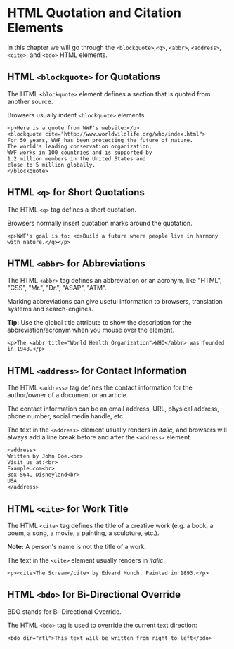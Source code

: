 
# HTML  Quotation and Citation Elements

In this chapter we will go through the `<blockquote>`,`<q>`, `<abbr>`, `<address>`, `<cite>`, and `<bdo>` HTML elements.

## HTML `<blockquote>` for Quotations

The HTML  `<blockquote>`  element defines a section that is quoted from another source.

Browsers usually indent  `<blockquote>`  elements.
```
<p>Here is a quote from WWF's website:</p>  
<blockquote cite="http://www.worldwildlife.org/who/index.html">  
For 50 years, WWF has been protecting the future of nature.  
The world's leading conservation organization,  
WWF works in 100 countries and is supported by  
1.2 million members in the United States and  
close to 5 million globally.  
</blockquote>
```

## HTML `<q>` for Short Quotations

The HTML  `<q>`  tag defines a short quotation.

Browsers normally insert quotation marks around the quotation.

`<p>WWF's goal is to: <q>Build a future where people live in harmony with nature.</q></p>`

## HTML `<abbr>` for Abbreviations

The HTML  `<abbr>`  tag defines an abbreviation or an acronym, like "HTML", "CSS", "Mr.", "Dr.", "ASAP", "ATM".

Marking abbreviations can give useful information to browsers, translation systems and search-engines.

**Tip:**  Use the global title attribute to show the description for the abbreviation/acronym when you mouse over the element.

`<p>The <abbr title="World Health Organization">WHO</abbr> was founded in 1948.</p>`

## HTML `<address>` for Contact Information

The HTML  `<address>`  tag defines the contact information for the author/owner of a document or an article.

The contact information can be an email address, URL, physical address, phone number, social media handle, etc.

The text in the  `<address>`  element usually renders in  _italic,_  and browsers will always add a line break before and after the  `<address>`  element.

```
<address>  
Written by John Doe.<br>  
Visit us at:<br>  
Example.com<br>  
Box 564, Disneyland<br>  
USA  
</address>
```
## HTML `<cite>` for Work Title

The HTML  `<cite>`  tag defines the title of a creative work (e.g. a book, a poem, a song, a movie, a painting, a sculpture, etc.).

**Note:**  A person's name is not the title of a work.

The text in the  `<cite>`  element usually renders in  _italic_.

`<p><cite>The Scream</cite> by Edvard Munch. Painted in 1893.</p>`

## HTML `<bdo>` for Bi-Directional Override

BDO stands for Bi-Directional Override.

The HTML  `<bdo>`  tag is used to override the current text direction:

`<bdo dir="rtl">This text will be written from right to left</bdo>`
